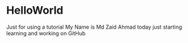 # HelloWorld
Just for using a tutorial
My Name is Md Zaid Ahmad
today just starting learning and working on GitHub
